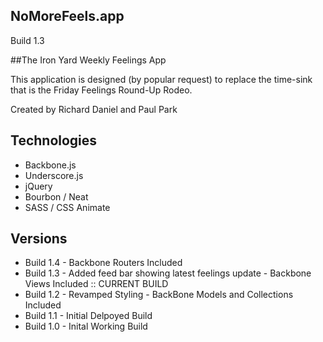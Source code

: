 ## NoMoreFeels.app
Build 1.3

##The Iron Yard Weekly Feelings App

This application is designed (by popular request) to replace the time-sink that is the Friday Feelings Round-Up Rodeo.

Created by Richard Daniel and Paul Park

## Technologies
* Backbone.js
* Underscore.js
* jQuery
* Bourbon / Neat
* SASS / CSS Animate


## Versions
* Build 1.4 - Backbone Routers Included
* Build 1.3 - Added feed bar showing latest feelings update - Backbone Views Included :: CURRENT BUILD
* Build 1.2 - Revamped Styling - BackBone Models and Collections Included
* Build 1.1 - Initial Delpoyed Build
* Build 1.0 - Inital Working Build
